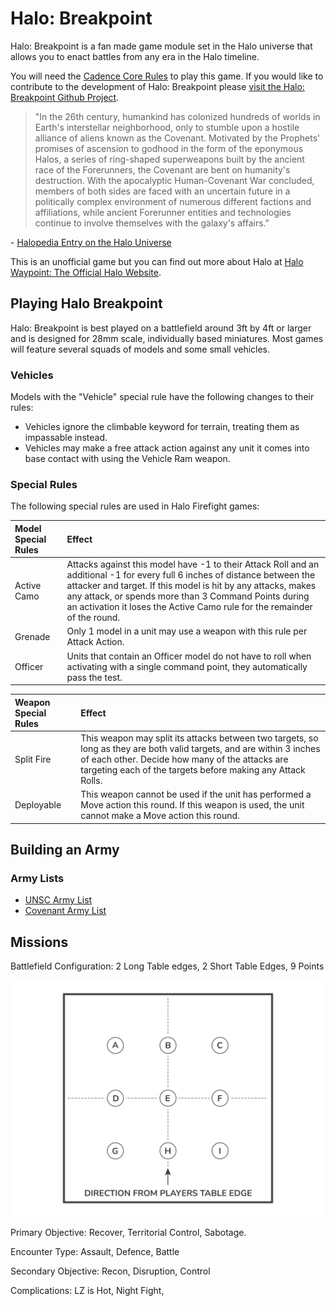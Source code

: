 # Halo: Breakpoint 

Halo: Breakpoint is a fan made game module set in the Halo universe that allows you to enact battles from any era in the Halo timeline.

You will need the [Cadence Core Rules](https://Cadence.Games/core-rules/) to play this game. If you would like to contribute to the development of Halo: Breakpoint please [visit the Halo: Breakpoint Github Project](https://github.com/open-source-tabletop/halo-breakpoint).

> "In the 26th century, humankind has colonized hundreds of worlds in Earth's interstellar neighborhood, only to stumble upon a hostile alliance of aliens known as the Covenant. Motivated by the Prophets' promises of ascension to godhood in the form of the eponymous Halos, a series of ring-shaped superweapons built by the ancient race of the Forerunners, the Covenant are bent on humanity's destruction. With the apocalyptic Human-Covenant War concluded, members of both sides are faced with an uncertain future in a politically complex environment of numerous different factions and affiliations, while ancient Forerunner entities and technologies continue to involve themselves with the galaxy's affairs."

\- [Halopedia Entry on the Halo Universe](https://www.halopedia.org/)

This is an unofficial game but you can find out more about Halo at [Halo Waypoint: The Official Halo Website](https://www.halowaypoint.com/).

## Playing Halo Breakpoint 

Halo: Breakpoint is best played on a battlefield around 3ft by 4ft or larger and is designed for 28mm scale, individually based miniatures. Most games will feature several squads of models and some small vehicles.

### Vehicles

Models with the "Vehicle" special rule have the following changes to their rules:

- Vehicles ignore the climbable keyword for terrain, treating them as impassable instead.
- Vehicles may make a free attack action against any unit it comes into base contact with using the Vehicle Ram weapon.

### Special Rules

The following special rules are used in Halo Firefight games:

| Model Special Rules | Effect |
| :------------------ | :----- |
| Active Camo | Attacks against this model have -1 to their Attack Roll and an additional -1 for every full 6 inches of distance between the attacker and target. If this model is hit by any attacks, makes any attack, or spends more than 3 Command Points during an activation it loses the Active Camo rule for the remainder of the round. |
| Grenade | Only 1 model in a unit may use a weapon with this rule per Attack Action. |
| Officer | Units that contain an Officer model do not have to roll when activating with a single command point, they automatically pass the test. |

| Weapon Special Rules | Effect |
| :------------------- | :----- |
| Split Fire | This weapon may split its attacks between two targets, so long as they are both valid targets, and are within 3 inches of each other. Decide how many of the attacks are targeting each of the targets before making any Attack Rolls. |
| Deployable | This weapon cannot be used if the unit has performed a Move action this round. If this weapon is used, the unit cannot make a Move action this round. |

## Building an Army

### Army Lists

- [UNSC Army List](https://github.com/open-source-tabletop/halo-breakpoint/blob/main/army-lists/unsc-army-list.md)
- [Covenant Army List](https://github.com/open-source-tabletop/halo-breakpoint/blob/main/army-lists/covenant-army-list.md)

## Missions

Battlefield Configuration: 2 Long Table edges, 2 Short Table Edges, 9 Points 

![image](https://raw.githubusercontent.com/open-source-tabletop/halo-breakpoint/main/images/objective-diagram.svg)

Primary Objective: Recover, Territorial Control, Sabotage.

Encounter Type: Assault, Defence, Battle

Secondary Objective: Recon, Disruption, Control

Complications: LZ is Hot, Night Fight,